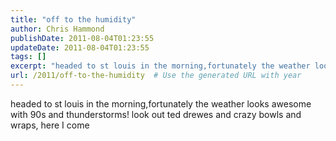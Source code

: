 ```yaml
---
title: "off to the humidity"
author: Chris Hammond
publishDate: 2011-08-04T01:23:55
updateDate: 2011-08-04T01:23:55
tags: []
excerpt: "headed to st louis in the morning,fortunately the weather looks awesome with 90s and thunderstorms! look out ted drewes and crazy bowls and wraps, here I come"
url: /2011/off-to-the-humidity  # Use the generated URL with year
---
```

headed to st louis in the morning,fortunately the weather looks awesome with 90s and thunderstorms! look out ted drewes and crazy bowls and wraps, here I come
